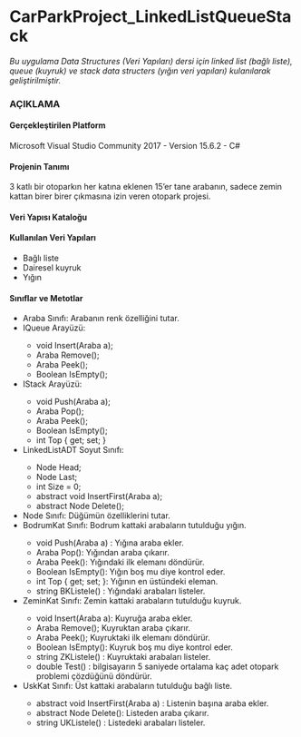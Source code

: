 # CarParkProject_LinkedListQueueStack
*Bu uygulama Data Structures (Veri Yapıları) dersi için linked list (bağlı liste), queue (kuyruk) ve stack data structers (yığın veri yapıları) kulanılarak geliştirilmiştir.*

### AÇIKLAMA
#### Gerçekleştirilen Platform
Microsoft Visual Studio Community 2017 - Version 15.6.2 - C#
#### Projenin Tanımı
3 katlı bir otoparkın her katına eklenen 15’er tane arabanın, sadece zemin kattan birer birer çıkmasına izin veren otopark projesi.
#### Veri Yapısı Kataloğu
#### Kullanılan Veri Yapıları
<ul>
  <li>Bağlı liste</li>
  <li>Dairesel kuyruk</li>
  <li>Yığın</li>
</ul>

#### Sınıflar ve Metotlar
<ul>
  <li>Araba Sınıfı: Arabanın renk özelliğini tutar.</li>
  <li>IQueue Arayüzü:</li>
  <ul>
    <li>void Insert(Araba a);</li>
    <li>Araba Remove();</li>
    <li>Araba Peek();</li>
    <li>Boolean IsEmpty();</li>
  </ul>
  <li>IStack Arayüzü:</li>
  <ul>
    <li>void Push(Araba a);</li>
    <li>Araba Pop();</li>
    <li>Araba Peek();</li>
    <li>Boolean IsEmpty();</li>
    <li>int Top { get; set; }</li>    
  </ul>
  <li>LinkedListADT Soyut Sınıfı:</li>
  <ul>
    <li>Node Head;</li>
    <li>Node Last;</li>
    <li>int Size = 0;</li>
    <li>abstract void InsertFirst(Araba a);</li>
    <li>abstract Node Delete();</li>    
  </ul>
  <li>Node Sınıfı: Düğümün özelliklerini tutar.</li>
  <li>BodrumKat Sınıfı: Bodrum kattaki arabaların tutulduğu yığın.</li>
  <ul>
    <li>void Push(Araba a) : Yığına araba ekler.</li>
    <li>Araba Pop(): Yığından araba çıkarır.</li>
    <li>Araba Peek(): Yığındaki ilk elemanı döndürür.</li>
    <li>Boolean IsEmpty(): Yığın boş mu diye kontrol eder.</li>
    <li>int Top { get; set; }: Yığının en üstündeki eleman.</li>  
    <li>string BKListele() : Yığındaki arabaları listeler.</li> 
  </ul>
   <li>ZeminKat Sınıfı: Zemin kattaki arabaların tutulduğu kuyruk.</li>
  <ul>
    <li>void Insert(Araba a): Kuyruğa araba ekler.</li>
    <li>Araba Remove(); Kuyruktan araba çıkarır.</li>
    <li>Araba Peek(); Kuyruktaki ilk elemanı döndürür.</li>
    <li>Boolean IsEmpty(): Kuyruk boş mu diye kontrol eder.</li>
    <li>string ZKListele() : Kuyruktaki arabaları listeler.</li>  
    <li>double Test() : bilgisayarın 5 saniyede ortalama kaç adet otopark problemi çözdüğünü döndürür.</li> 
  </ul>
     <li>UskKat Sınıfı: Üst kattaki arabaların tutulduğu bağlı liste.</li>
    <ul>
    <li>abstract void InsertFirst(Araba a) : Listenin başına araba ekler.</li>
    <li>abstract Node Delete(): Listeden araba çıkarır.</li>
    <li>string UKListele() : Listedeki arabaları listeler.</li>
  </ul>
